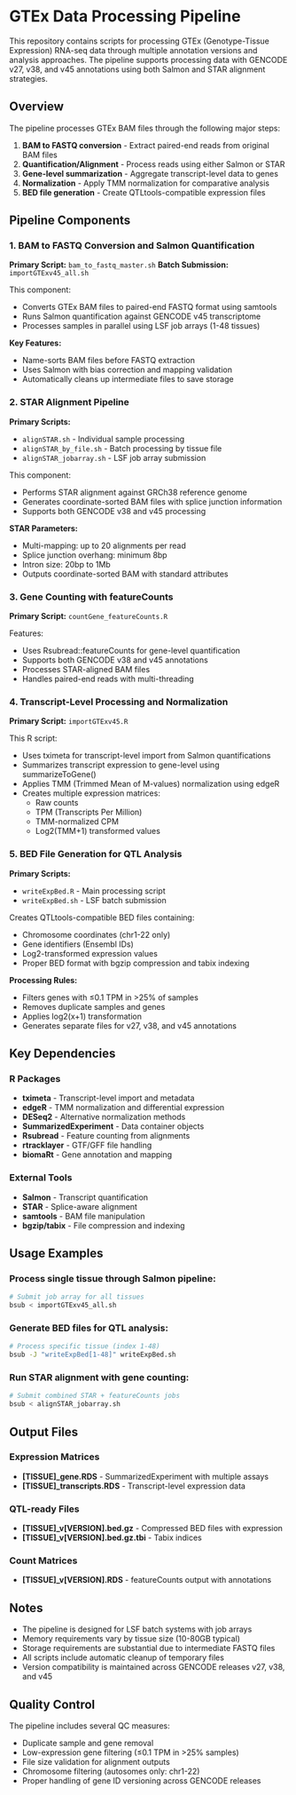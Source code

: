 # GTEx Data Processing Pipeline

This repository contains scripts for processing GTEx (Genotype-Tissue Expression) RNA-seq data through multiple annotation versions and analysis approaches. The pipeline supports processing data with GENCODE v27, v38, and v45 annotations using both Salmon and STAR alignment strategies.

## Overview

The pipeline processes GTEx BAM files through the following major steps:
1. **BAM to FASTQ conversion** - Extract paired-end reads from original BAM files
2. **Quantification/Alignment** - Process reads using either Salmon or STAR
3. **Gene-level summarization** - Aggregate transcript-level data to genes
4. **Normalization** - Apply TMM normalization for comparative analysis
5. **BED file generation** - Create QTLtools-compatible expression files

## Pipeline Components

### 1. BAM to FASTQ Conversion and Salmon Quantification

**Primary Script:** `bam_to_fastq_master.sh`
**Batch Submission:** `importGTExv45_all.sh`

This component:
- Converts GTEx BAM files to paired-end FASTQ format using samtools
- Runs Salmon quantification against GENCODE v45 transcriptome
- Processes samples in parallel using LSF job arrays (1-48 tissues)

**Key Features:**
- Name-sorts BAM files before FASTQ extraction
- Uses Salmon with bias correction and mapping validation
- Automatically cleans up intermediate files to save storage

### 2. STAR Alignment Pipeline

**Primary Scripts:** 
- `alignSTAR.sh` - Individual sample processing
- `alignSTAR_by_file.sh` - Batch processing by tissue file
- `alignSTAR_jobarray.sh` - LSF job array submission

This component:
- Performs STAR alignment against GRCh38 reference genome
- Generates coordinate-sorted BAM files with splice junction information
- Supports both GENCODE v38 and v45 processing

**STAR Parameters:**
- Multi-mapping: up to 20 alignments per read
- Splice junction overhang: minimum 8bp
- Intron size: 20bp to 1Mb
- Outputs coordinate-sorted BAM with standard attributes

### 3. Gene Counting with featureCounts

**Primary Script:** `countGene_featureCounts.R`

Features:
- Uses Rsubread::featureCounts for gene-level quantification
- Supports both GENCODE v38 and v45 annotations
- Processes STAR-aligned BAM files
- Handles paired-end reads with multi-threading

### 4. Transcript-Level Processing and Normalization

**Primary Script:** `importGTExv45.R`

This R script:
- Uses tximeta for transcript-level import from Salmon quantifications
- Summarizes transcript expression to gene-level using summarizeToGene()
- Applies TMM (Trimmed Mean of M-values) normalization using edgeR
- Creates multiple expression matrices:
  - Raw counts
  - TPM (Transcripts Per Million)
  - TMM-normalized CPM
  - Log2(TMM+1) transformed values

### 5. BED File Generation for QTL Analysis

**Primary Scripts:**
- `writeExpBed.R` - Main processing script
- `writeExpBed.sh` - LSF batch submission

Creates QTLtools-compatible BED files containing:
- Chromosome coordinates (chr1-22 only)
- Gene identifiers (Ensembl IDs)
- Log2-transformed expression values
- Proper BED format with bgzip compression and tabix indexing

**Processing Rules:**
- Filters genes with ≤0.1 TPM in >25% of samples
- Removes duplicate samples and genes
- Applies log2(x+1) transformation
- Generates separate files for v27, v38, and v45 annotations

## Key Dependencies

### R Packages
- **tximeta** - Transcript-level import and metadata
- **edgeR** - TMM normalization and differential expression
- **DESeq2** - Alternative normalization methods
- **SummarizedExperiment** - Data container objects
- **Rsubread** - Feature counting from alignments
- **rtracklayer** - GTF/GFF file handling
- **biomaRt** - Gene annotation and mapping

### External Tools
- **Salmon** - Transcript quantification
- **STAR** - Splice-aware alignment
- **samtools** - BAM file manipulation
- **bgzip/tabix** - File compression and indexing

## Usage Examples

### Process single tissue through Salmon pipeline:
```bash
# Submit job array for all tissues
bsub < importGTExv45_all.sh
```

### Generate BED files for QTL analysis:
```bash
# Process specific tissue (index 1-48)
bsub -J "writeExpBed[1-48]" writeExpBed.sh
```

### Run STAR alignment with gene counting:
```bash
# Submit combined STAR + featureCounts jobs
bsub < alignSTAR_jobarray.sh
```

## Output Files

### Expression Matrices
- **[TISSUE]_gene.RDS** - SummarizedExperiment with multiple assays
- **[TISSUE]_transcripts.RDS** - Transcript-level expression data

### QTL-ready Files
- **[TISSUE]_v[VERSION].bed.gz** - Compressed BED files with expression
- **[TISSUE]_v[VERSION].bed.gz.tbi** - Tabix indices

### Count Matrices
- **[TISSUE]_v[VERSION].RDS** - featureCounts output with annotations

## Notes

- The pipeline is designed for LSF batch systems with job arrays
- Memory requirements vary by tissue size (10-80GB typical)
- Storage requirements are substantial due to intermediate FASTQ files
- All scripts include automatic cleanup of temporary files
- Version compatibility is maintained across GENCODE releases v27, v38, and v45

## Quality Control

The pipeline includes several QC measures:
- Duplicate sample and gene removal
- Low-expression gene filtering (≤0.1 TPM in >25% samples)
- File size validation for alignment outputs
- Chromosome filtering (autosomes only: chr1-22)
- Proper handling of gene ID versioning across GENCODE releases
